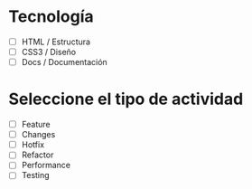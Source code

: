 # Tecnología
- [ ] HTML / Estructura
- [ ] CSS3 / Diseño
- [ ] Docs / Documentación
# Seleccione el tipo de actividad
- [ ] Feature
- [ ] Changes
- [ ] Hotfix
- [ ] Refactor
- [ ] Performance
- [ ] Testing
